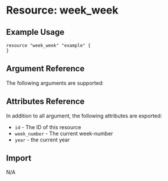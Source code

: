 # Resource: week_week

## Example Usage

```hcl
resource "week_week" "example" {
}
```

## Argument Reference

The following arguments are supported:

## Attributes Reference

In addition to all argument, the following attributes are exported:

* `id` - The ID of this resource
* `week_number` - The current week-number
* `year` - the current year

## Import

N/A
